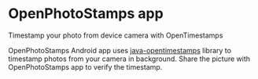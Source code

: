 # OpenPhotoStamps app
Timestamp your photo from device camera with OpenTimestamps

OpenPhotoStamps Android app uses [java-opentimestamps](https://github.com/opentimestamps/java-opentimestamps) library to 
 timestamp photos from your camera in background. Share the picture with OpenPhotoStamps app to verify the timestamp.
 
 

